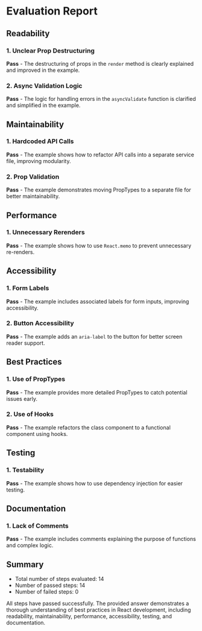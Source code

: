 # Evaluation Report

## Readability
### 1. Unclear Prop Destructuring
**Pass** - The destructuring of props in the `render` method is clearly explained and improved in the example.

### 2. Async Validation Logic
**Pass** - The logic for handling errors in the `asyncValidate` function is clarified and simplified in the example.

## Maintainability
### 1. Hardcoded API Calls
**Pass** - The example shows how to refactor API calls into a separate service file, improving modularity.

### 2. Prop Validation
**Pass** - The example demonstrates moving PropTypes to a separate file for better maintainability.

## Performance
### 1. Unnecessary Rerenders
**Pass** - The example shows how to use `React.memo` to prevent unnecessary re-renders.

## Accessibility
### 1. Form Labels
**Pass** - The example includes associated labels for form inputs, improving accessibility.

### 2. Button Accessibility
**Pass** - The example adds an `aria-label` to the button for better screen reader support.

## Best Practices
### 1. Use of PropTypes
**Pass** - The example provides more detailed PropTypes to catch potential issues early.

### 2. Use of Hooks
**Pass** - The example refactors the class component to a functional component using hooks.

## Testing
### 1. Testability
**Pass** - The example shows how to use dependency injection for easier testing.

## Documentation
### 1. Lack of Comments
**Pass** - The example includes comments explaining the purpose of functions and complex logic.

## Summary
- Total number of steps evaluated: 14
- Number of passed steps: 14
- Number of failed steps: 0

All steps have passed successfully. The provided answer demonstrates a thorough understanding of best practices in React development, including readability, maintainability, performance, accessibility, testing, and documentation.